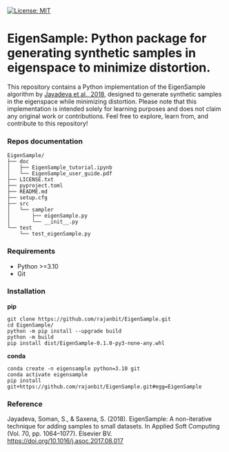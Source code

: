 [![License: MIT](https://img.shields.io/badge/License-MIT-yellow.svg)](https://opensource.org/licenses/MIT)

# EigenSample: Python package for generating synthetic samples in eigenspace to minimize distortion. 

This repository contains a Python implementation of the EigenSample algorithm by [Jayadeva et al., 2018](https://doi.org/10.1016/j.asoc.2017.08.017), designed to generate synthetic samples in the eigenspace while minimizing distortion. Please note that this implementation is intended solely for learning purposes and does not claim any original work or contributions. Feel free to explore, learn from, and contribute to this repository!

### Repos documentation
```
EigenSample/
├── doc
│   ├── EigenSample_tutorial.ipynb
│   └── EigenSample_user_guide.pdf
├── LICENSE.txt
├── pyproject.toml
├── README.md
├── setup.cfg
├── src
│   └── sampler
│       ├── eigenSample.py
│       └── __init__.py
└── test
    └── test_eigenSample.py
```
### Requirements
- Python >=3.10
- Git

### Installation
**pip**
```
git clone https://github.com/rajanbit/EigenSample.git
cd EigenSample/
python -m pip install --upgrade build
python -m build
pip install dist/EigenSample-0.1.0-py3-none-any.whl
```

**conda**
```
conda create -n eigensample python=3.10 git
conda activate eigensample
pip install git+https://github.com/rajanbit/EigenSample.git#egg=EigenSample
```

### Reference
Jayadeva, Soman, S., & Saxena, S. (2018). EigenSample: A non-iterative technique for adding samples to small datasets. In Applied Soft Computing (Vol. 70, pp. 1064–1077). Elsevier BV. [https://doi.org/10.1016/j.asoc.2017.08.017 ](https://doi.org/10.1016/j.asoc.2017.08.017)
